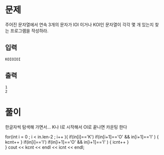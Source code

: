 # 문제
주어진 문자열에서 연속 3개의 문자가 IOI 이거나 KOI인 문자열이 각각 몇 개 있는지 찾는 프로그램을 작성하라.

## 입력
```
KOIOIOI
```
## 출력
```
1
2
```
# 풀이
한글자씩 탐색해 가면서...
K나 I로 시작해서 OI로 끝나면 카운팅 한다

for(int i = 0 ; i < in.len-2 ; i++ ){
    if(in[i]=='K')
        if(in[i+1]=='O' && in[i+1]=='I' ) { kcnt++ }
    if(in[i]=='I')
        if(in[i+1]=='O' && in[i+1]=='I' ) { icnt++ }   
}
cout << kcnt << endl << icnt << endl;